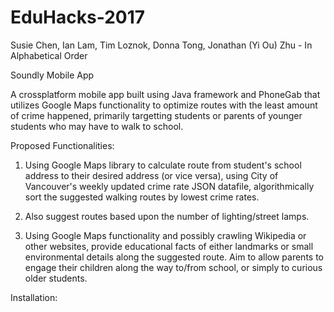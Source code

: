 # EduHacks-2017

Susie Chen, Ian Lam, Tim Loznok, Donna Tong, Jonathan (Yi Ou) Zhu - In Alphabetical Order

Soundly Mobile App

A crossplatform mobile app built using Java framework and PhoneGab that utilizes Google Maps functionality to optimize routes with the least amount of crime happened, primarily targetting students or parents of younger students who may have to walk to school.

Proposed Functionalities:
1. Using Google Maps library to calculate route from student's school address to their desired address (or vice versa), using City of Vancouver's weekly updated crime rate JSON datafile, algorithmically sort the suggested walking routes by lowest crime rates.

2. Also suggest routes based upon the number of lighting/street lamps.

3. Using Google Maps functionality and possibly crawling Wikipedia or other websites, provide educational facts of either landmarks or small environmental details along the suggested route. Aim to allow parents to engage their children along the way to/from school, or simply to curious older students.


Installation:
